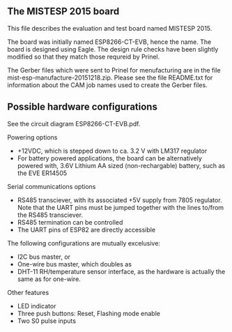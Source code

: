 The MISTESP 2015 board
----

This file describes the evaluation and test board named MISTESP 2015.

The board was initially named ESP8266-CT-EVB, hence the name. The board
is designed using Eagle. The design rule checks have been slightly
modified so that they match those requreid by Prinel.

The Gerber files which were sent to Prinel for menufacturing are in the file mist-esp-manufacture-20151218.zip. Please see the file README.txt for information about the CAM job names used to create the Gerber files.

Possible hardware configurations
----

See the circuit diagram ESP8266-CT-EVB.pdf.

Powering options

* +12VDC, which is stepped down to ca. 3.2 V with LM317 regulator
* For battery powered applications, the board can be  alternatively powered with, 3.6V Lithium AA sized (non-rechargable) battery, such as the EVE ER14505


Serial communications options

* RS485 transciever, with its associated +5V supply from 7805 regulator. Note that the UART pins must be jumped together with the lines to/from the RS485 transciever.
* RS485 termination can be controlled
* The UART pins of ESP82 are directly accessible

The following configurations are mutually excelusive:

* I2C bus master, or
* One-wire bus master, which doubles as
* DHT-11 RH/temperature sensor interface, as the hardware is actually the same as for one-wire.

Other features

* LED indicator
* Three push buttons: Reset, Flashing mode enable 
* Two S0 pulse inputs